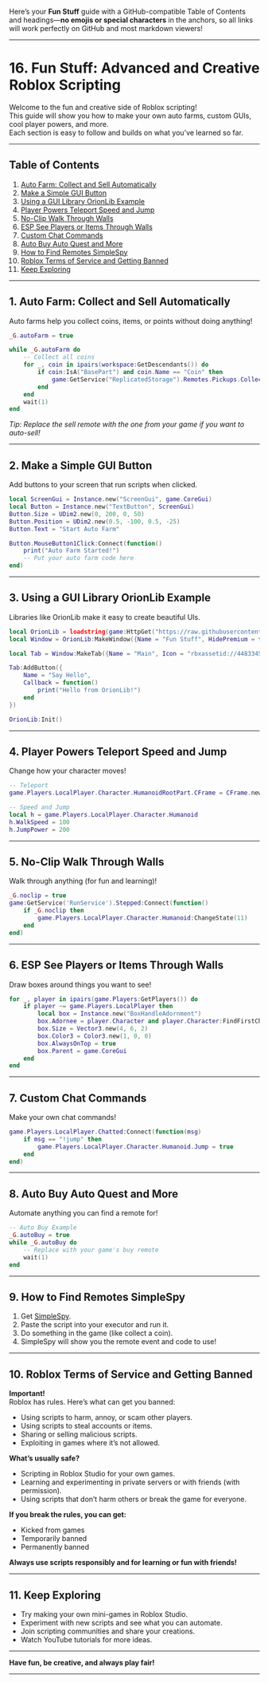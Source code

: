 Here’s your **Fun Stuff** guide with a GitHub-compatible Table of Contents and headings—**no emojis or special characters** in the anchors, so all links will work perfectly on GitHub and most markdown viewers!

---

# 16. Fun Stuff: Advanced and Creative Roblox Scripting

Welcome to the fun and creative side of Roblox scripting!  
This guide will show you how to make your own auto farms, custom GUIs, cool player powers, and more.  
Each section is easy to follow and builds on what you’ve learned so far.

---

## Table of Contents

1. [Auto Farm: Collect and Sell Automatically](#1-auto-farm-collect-and-sell-automatically)
2. [Make a Simple GUI Button](#2-make-a-simple-gui-button)
3. [Using a GUI Library OrionLib Example](#3-using-a-gui-library-orionlib-example)
4. [Player Powers Teleport Speed and Jump](#4-player-powers-teleport-speed-and-jump)
5. [No-Clip Walk Through Walls](#5-no-clip-walk-through-walls)
6. [ESP See Players or Items Through Walls](#6-esp-see-players-or-items-through-walls)
7. [Custom Chat Commands](#7-custom-chat-commands)
8. [Auto Buy Auto Quest and More](#8-auto-buy-auto-quest-and-more)
9. [How to Find Remotes SimpleSpy](#9-how-to-find-remotes-simplespy)
10. [Roblox Terms of Service and Getting Banned](#10-roblox-terms-of-service-and-getting-banned)
11. [Keep Exploring](#11-keep-exploring)

---

## 1. Auto Farm: Collect and Sell Automatically

Auto farms help you collect coins, items, or points without doing anything!

```lua
_G.autoFarm = true

while _G.autoFarm do
    -- Collect all coins
    for _, coin in ipairs(workspace:GetDescendants()) do
        if coin:IsA("BasePart") and coin.Name == "Coin" then
            game:GetService("ReplicatedStorage").Remotes.Pickups.CollectPickup:FireServer(coin:GetAttribute("ID"))
        end
    end
    wait(1)
end
```
*Tip: Replace the sell remote with the one from your game if you want to auto-sell!*

---

## 2. Make a Simple GUI Button

Add buttons to your screen that run scripts when clicked.

```lua
local ScreenGui = Instance.new("ScreenGui", game.CoreGui)
local Button = Instance.new("TextButton", ScreenGui)
Button.Size = UDim2.new(0, 200, 0, 50)
Button.Position = UDim2.new(0.5, -100, 0.5, -25)
Button.Text = "Start Auto Farm"

Button.MouseButton1Click:Connect(function()
    print("Auto Farm Started!")
    -- Put your auto farm code here
end)
```

---

## 3. Using a GUI Library OrionLib Example

Libraries like OrionLib make it easy to create beautiful UIs.

```lua
local OrionLib = loadstring(game:HttpGet("https://raw.githubusercontent.com/shlexware/Orion/main/source"))()
local Window = OrionLib:MakeWindow({Name = "Fun Stuff", HidePremium = false, SaveConfig = true, ConfigFolder = "FunStuff"})

local Tab = Window:MakeTab({Name = "Main", Icon = "rbxassetid://4483345998", PremiumOnly = false})

Tab:AddButton({
    Name = "Say Hello",
    Callback = function()
        print("Hello from OrionLib!")
    end
})

OrionLib:Init()
```

---

## 4. Player Powers Teleport Speed and Jump

Change how your character moves!

```lua
-- Teleport
game.Players.LocalPlayer.Character.HumanoidRootPart.CFrame = CFrame.new(0, 100, 0)

-- Speed and Jump
local h = game.Players.LocalPlayer.Character.Humanoid
h.WalkSpeed = 100
h.JumpPower = 200
```

---

## 5. No-Clip Walk Through Walls

Walk through anything (for fun and learning)!

```lua
_G.noclip = true
game:GetService('RunService').Stepped:Connect(function()
    if _G.noclip then
        game.Players.LocalPlayer.Character.Humanoid:ChangeState(11)
    end
end)
```

---

## 6. ESP See Players or Items Through Walls

Draw boxes around things you want to see!

```lua
for _, player in ipairs(game.Players:GetPlayers()) do
    if player ~= game.Players.LocalPlayer then
        local box = Instance.new("BoxHandleAdornment")
        box.Adornee = player.Character and player.Character:FindFirstChild("HumanoidRootPart")
        box.Size = Vector3.new(4, 6, 2)
        box.Color3 = Color3.new(1, 0, 0)
        box.AlwaysOnTop = true
        box.Parent = game.CoreGui
    end
end
```

---

## 7. Custom Chat Commands

Make your own chat commands!

```lua
game.Players.LocalPlayer.Chatted:Connect(function(msg)
    if msg == "!jump" then
        game.Players.LocalPlayer.Character.Humanoid.Jump = true
    end
end)
```

---

## 8. Auto Buy Auto Quest and More

Automate anything you can find a remote for!

```lua
-- Auto Buy Example
_G.autoBuy = true
while _G.autoBuy do
    -- Replace with your game's buy remote
    wait(1)
end
```

---

## 9. How to Find Remotes SimpleSpy

1. Get [SimpleSpy](https://github.com/exxtremestuffs/SimpleSpySource).
2. Paste the script into your executor and run it.
3. Do something in the game (like collect a coin).
4. SimpleSpy will show you the remote event and code to use!

---

## 10. Roblox Terms of Service and Getting Banned

**Important!**  
Roblox has rules. Here’s what can get you banned:
- Using scripts to harm, annoy, or scam other players.
- Using scripts to steal accounts or items.
- Sharing or selling malicious scripts.
- Exploiting in games where it’s not allowed.

**What’s usually safe?**
- Scripting in Roblox Studio for your own games.
- Learning and experimenting in private servers or with friends (with permission).
- Using scripts that don’t harm others or break the game for everyone.

**If you break the rules, you can get:**
- Kicked from games
- Temporarily banned
- Permanently banned

**Always use scripts responsibly and for learning or fun with friends!**

---

## 11. Keep Exploring

- Try making your own mini-games in Roblox Studio.
- Experiment with new scripts and see what you can automate.
- Join scripting communities and share your creations.
- Watch YouTube tutorials for more ideas.

---

**Have fun, be creative, and always play fair!**

---

